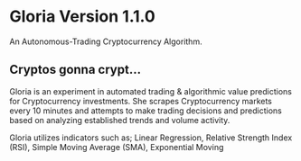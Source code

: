 # Gloria Version 1.1.0

An Autonomous-Trading Cryptocurrency Algorithm.

## Cryptos gonna crypt...

Gloria is an experiment in automated trading & algorithmic value predictions for Cryptocurrency investments. She scrapes Cryptocurrency markets every 10 minutes and attempts to make trading decisions and predictions based on analyzing established trends and volume activity.

Gloria utilizes indicators such as; Linear Regression, Relative Strength Index (RSI), Simple Moving Average (SMA), Exponential Moving
